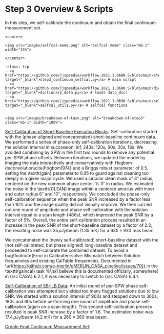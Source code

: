 # Step 3 Overview & Scripts

In this step, we self-calibrate the continuum and obtain the final continuum measurement set.

````{dropdown} Self calibration is like shimmying up a chimney.
<center>

<img src="images/selfcal-meme.png" alt="selfcal-meme" class="mb-1" width="35%">

</center>
````

`````{admonition} Scripts for **Step 3 - Self-calibration of the continuum**:
:class: tip
- <a href="https://github.com/jjspeedie/workflow.2021.1.0690.S/blob/main/step3_continuum_selfcal.py" target="_blank">step3_continuum_selfcal.py</a> # main script
- <a href="https://github.com/jjspeedie/workflow.2021.1.0690.S/blob/main/dictionary_data.py" target="_blank">dictionary_data.py</a> # loads data_dict
- <a href="https://github.com/jjspeedie/workflow.2021.1.0690.S/blob/main/selfcal_utils.py" target="_blank">selfcal_utils.py</a> # selfcal functions
`````

````{card}

<img src="images/breakdown-of-task.png" alt="breakdown-of-step3" class="mb-1" width="100%">

````

[Self-Calibration of Short-Baseline Execution Blocks](step3-selfcal-SBs.md): Self-calibration started with the (phase-aligned and concatenated) short-baseline continuum data. We performed a series of phase-only self-calibration iterations, decreasing the solution interval in succession: inf, 243s, 120s, 60s, 30s, 18s. We avoided combining by SPW in the first two rounds to remove any potential per-SPW phase offsets. Between iterations, we updated the model by imaging the data interactively and conservatively with Hogbom deconvolution\cite{hogbom1974} and a Briggs robust parameter of 0.5, setting the \texttt{gain} parameter to $0.05$ to guard against cleaning too deeply in a given major cycle. We used a circular clean mask of $3''$ radius, centered on the new common phase center. %  $3''$ in radius.
We estimated the noise in the \texttt{CLEAN} image within a centered annulus with inner and outer radius $6''$ and $10''$, respectively. We concluded the phase-only self-calibration sequence when the peak SNR increased by a factor less than $10\%$ and the image quality did not visually improve. We then carried out one round of amplitude and phase self-calibration with the solution interval equal to a scan length (486s), which improved the peak SNR by a factor of $5\%$. Overall, the entire self-calibration process resulted in an increase in the peak SNR of the short-baseline dataset by a factor of $2.2$; the resulting noise was $35\, \mu$Jy/beam ($1.35$ mK) for a $630 \times 930$ mas beam.

We concatenated the (newly self-calibrated) short-baseline dataset with the (not self-calibrated, but phase aligned) long-baseline dataset and proceeded to self-calibrate the combined dataset.
To avoid a bug\footnote{Error in Calibrater::solve: Mismatch between Solution frequencies and existing CalTable frequencies. Documented in \url{https://github.com/e-merlin/eMERLIN_CASA_pipeline/issues/70}} in the \texttt{gaincal} task %\js{I believe this is documented officially, somewhere}
in {\sc CASA} 6.2.1, it was necessary to switch to {\sc CASA} 6.4.1.

[Self-Calibration of SB+LB Data](step3-selfcal-SBs+LBs.md): An initial round of per-SPW phase self-calibration was attempted but yielded too many flagged solutions due to low SNR. We started with a solution interval of 900s and stepped down to 360s, 180s and 60s before performing one round of amplitude and phase self-calibration (again on a scan length). This second self-calibration process resulted in peak SNR increase by a factor of $1.6$. The estimated noise was $17.4 \, \mu$Jy/beam (4.2 mK) for a $260\times 360$ mas beam.

[Create Final Continuum Measurement Set](step3-continuum-ms-achieved.md):

